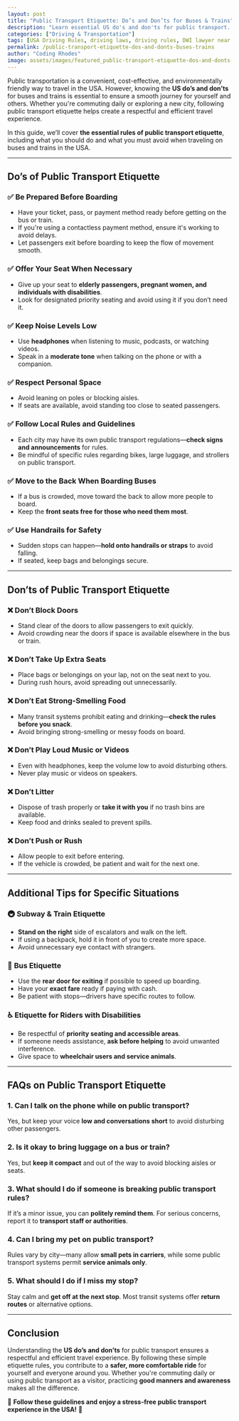 ```yaml
---
layout: post
title: "Public Transport Etiquette: Do’s and Don’ts for Buses & Trains"
description: "Learn essential US do's and don'ts for public transport. Follow these etiquette rules for buses & trains to travel smoothly and respectfully."
categories: ["Driving & Transportation"]
tags: [USA Driving Rules, driving laws, driving rules, DWI lawyer near me, OWI lawyers near me, drink driving lawyers near me, drunk driving lawyer near me, traffic lawyer near me, featured]
permalink: /public-transport-etiquette-dos-and-donts-buses-trains
author: "Coding Rhodes"
image: assets/images/featured_public-transport-etiquette-dos-and-donts-buses-trains.webp
---
```


Public transportation is a convenient, cost-effective, and environmentally friendly way to travel in the USA. However, knowing the **US do’s and don’ts** for buses and trains is essential to ensure a smooth journey for yourself and others. Whether you're commuting daily or exploring a new city, following public transport etiquette helps create a respectful and efficient travel experience.

In this guide, we’ll cover **the essential rules of public transport etiquette**, including what you should do and what you must avoid when traveling on buses and trains in the USA.

---

## Do’s of Public Transport Etiquette

### ✅ Be Prepared Before Boarding
- Have your ticket, pass, or payment method ready before getting on the bus or train.
- If you're using a contactless payment method, ensure it's working to avoid delays.
- Let passengers exit before boarding to keep the flow of movement smooth.

### ✅ Offer Your Seat When Necessary
- Give up your seat to **elderly passengers, pregnant women, and individuals with disabilities**.
- Look for designated priority seating and avoid using it if you don’t need it.

### ✅ Keep Noise Levels Low
- Use **headphones** when listening to music, podcasts, or watching videos.
- Speak in a **moderate tone** when talking on the phone or with a companion.

### ✅ Respect Personal Space
- Avoid leaning on poles or blocking aisles.
- If seats are available, avoid standing too close to seated passengers.

### ✅ Follow Local Rules and Guidelines
- Each city may have its own public transport regulations—**check signs and announcements** for rules.
- Be mindful of specific rules regarding bikes, large luggage, and strollers on public transport.

### ✅ Move to the Back When Boarding Buses
- If a bus is crowded, move toward the back to allow more people to board.
- Keep the **front seats free for those who need them most**.

### ✅ Use Handrails for Safety
- Sudden stops can happen—**hold onto handrails or straps** to avoid falling.
- If seated, keep bags and belongings secure.

---

## Don’ts of Public Transport Etiquette

### ❌ Don’t Block Doors
- Stand clear of the doors to allow passengers to exit quickly.
- Avoid crowding near the doors if space is available elsewhere in the bus or train.

### ❌ Don’t Take Up Extra Seats
- Place bags or belongings on your lap, not on the seat next to you.
- During rush hours, avoid spreading out unnecessarily.

### ❌ Don’t Eat Strong-Smelling Food
- Many transit systems prohibit eating and drinking—**check the rules before you snack**.
- Avoid bringing strong-smelling or messy foods on board.

### ❌ Don’t Play Loud Music or Videos
- Even with headphones, keep the volume low to avoid disturbing others.
- Never play music or videos on speakers.

### ❌ Don’t Litter
- Dispose of trash properly or **take it with you** if no trash bins are available.
- Keep food and drinks sealed to prevent spills.

### ❌ Don’t Push or Rush
- Allow people to exit before entering.
- If the vehicle is crowded, be patient and wait for the next one.

---

## Additional Tips for Specific Situations

### 🚇 **Subway & Train Etiquette**
- **Stand on the right** side of escalators and walk on the left.
- If using a backpack, hold it in front of you to create more space.
- Avoid unnecessary eye contact with strangers.

### 🚌 **Bus Etiquette**
- Use the **rear door for exiting** if possible to speed up boarding.
- Have your **exact fare** ready if paying with cash.
- Be patient with stops—drivers have specific routes to follow.

### ♿ **Etiquette for Riders with Disabilities**
- Be respectful of **priority seating and accessible areas**.
- If someone needs assistance, **ask before helping** to avoid unwanted interference.
- Give space to **wheelchair users and service animals**.

---

## FAQs on Public Transport Etiquette

### 1. Can I talk on the phone while on public transport?
Yes, but keep your voice **low and conversations short** to avoid disturbing other passengers.

### 2. Is it okay to bring luggage on a bus or train?
Yes, but **keep it compact** and out of the way to avoid blocking aisles or seats.

### 3. What should I do if someone is breaking public transport rules?
If it’s a minor issue, you can **politely remind them**. For serious concerns, report it to **transport staff or authorities**.

### 4. Can I bring my pet on public transport?
Rules vary by city—many allow **small pets in carriers**, while some public transport systems permit **service animals only**.

### 5. What should I do if I miss my stop?
Stay calm and **get off at the next stop**. Most transit systems offer **return routes** or alternative options.

---

## Conclusion

Understanding the **US do’s and don’ts** for public transport ensures a respectful and efficient travel experience. By following these simple etiquette rules, you contribute to a **safer, more comfortable ride** for yourself and everyone around you. Whether you're commuting daily or using public transport as a visitor, practicing **good manners and awareness** makes all the difference.

🚆 **Follow these guidelines and enjoy a stress-free public transport experience in the USA!** 🚌
